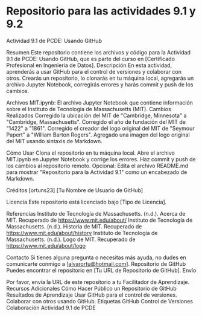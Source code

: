 # Repositorio para las actividades 9.1 y 9.2

Actividad 9.1 de PCDE: Usando GitHub

Resumen
Este repositorio contiene los archivos y código para la Actividad 9.1 de PCDE: Usando GitHub, que es parte del curso en [Certificado Profesional en Ingeniería de Datos].
Descripción
En esta actividad, aprenderás a usar GitHub para el control de versiones y colaborar con otros. Crearás un repositorio, lo clonarás en tu máquina local, agregarás un archivo Jupyter Notebook, corregirás errores y harás commit y push de los cambios.

Archivos
MIT.ipynb: El archivo Jupyter Notebook que contiene información sobre el Instituto de Tecnología de Massachusetts (MIT).
Cambios Realizados
Corregido la ubicación del MIT de "Cambridge, Minnesota" a "Cambridge, Massachusetts".
Corregido el año de fundación del MIT de "1422" a "1861".
Corregido el creador del logo original del MIT de "Seymour Papert" a "William Barton Rogers".
Agregado una imagen del logo original del MIT usando sintaxis de Markdown.

Cómo Usar
Clona el repositorio en tu máquina local.
Abre el archivo MIT.ipynb en Jupyter Notebook y corrige los errores.
Haz commit y push de los cambios al repositorio remoto.
Opcional: Edita el archivo README.md para mostrar "Repositorio para la Actividad 9.1" como un encabezado de Markdown.

Créditos
[ortuns23]
[Tu Nombre de Usuario de GitHub]

Licencia
Este repositorio está licenciado bajo [Tipo de Licencia].

Referencias
Instituto de Tecnología de Massachusetts. (n.d.). Acerca de MIT. Recuperado de https://www.mit.edu/about/
Instituto de Tecnología de Massachusetts. (n.d.). Historia de MIT. Recuperado de https://www.mit.edu/about/history
Instituto de Tecnología de Massachusetts. (n.d.). Logo de MIT. Recuperado de https://www.mit.edu/about/logo

Contacto
Si tienes alguna pregunta o necesitas más ayuda, no dudes en comunicarte conmigo a [alvarortu@hotmail.com].
Repositorio de GitHub
Puedes encontrar el repositorio en [Tu URL de Repositorio de GitHub].
Envío

Por favor, envía la URL de este repositorio a tu Facilitador de Aprendizaje.
Recursos Adicionales
Cómo Hacer Público un Repositorio de GitHub
Resultados de Aprendizaje
Usar GitHub para el control de versiones.
Colaborar con otros usando GitHub.
Etiquetas
GitHub
Control de Versiones
Colaboración
Actividad 9.1 de PCDE

